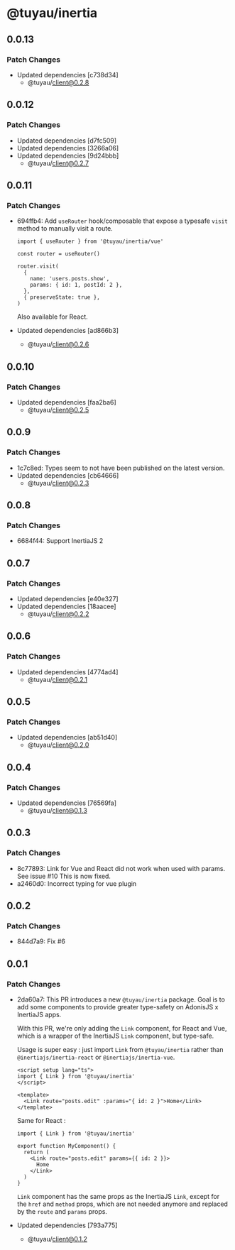# @tuyau/inertia

## 0.0.13

### Patch Changes

- Updated dependencies [c738d34]
  - @tuyau/client@0.2.8

## 0.0.12

### Patch Changes

- Updated dependencies [d7fc509]
- Updated dependencies [3266a06]
- Updated dependencies [9d24bbb]
  - @tuyau/client@0.2.7

## 0.0.11

### Patch Changes

- 694ffb4: Add `useRouter` hook/composable that expose a typesafe `visit` method to manually visit a route.

  ```tsx
  import { useRouter } from '@tuyau/inertia/vue'

  const router = useRouter()

  router.visit(
    {
      name: 'users.posts.show',
      params: { id: 1, postId: 2 },
    },
    { preserveState: true },
  )
  ```

  Also available for React.

- Updated dependencies [ad866b3]
  - @tuyau/client@0.2.6

## 0.0.10

### Patch Changes

- Updated dependencies [faa2ba6]
  - @tuyau/client@0.2.5

## 0.0.9

### Patch Changes

- 1c7c8ed: Types seem to not have been published on the latest version.
- Updated dependencies [cb64666]
  - @tuyau/client@0.2.3

## 0.0.8

### Patch Changes

- 6684f44: Support InertiaJS 2

## 0.0.7

### Patch Changes

- Updated dependencies [e40e327]
- Updated dependencies [18aacee]
  - @tuyau/client@0.2.2

## 0.0.6

### Patch Changes

- Updated dependencies [4774ad4]
  - @tuyau/client@0.2.1

## 0.0.5

### Patch Changes

- Updated dependencies [ab51d40]
  - @tuyau/client@0.2.0

## 0.0.4

### Patch Changes

- Updated dependencies [76569fa]
  - @tuyau/client@0.1.3

## 0.0.3

### Patch Changes

- 8c77893: Link for Vue and React did not work when used with params. See issue #10
  This is now fixed.
- a2460d0: Incorrect typing for vue plugin

## 0.0.2

### Patch Changes

- 844d7a9: Fix #6

## 0.0.1

### Patch Changes

- 2da60a7: This PR introduces a new `@tuyau/inertia` package. Goal is to add some components to provide greater type-safety on AdonisJS x InertiaJS apps.

  With this PR, we're only adding the `Link` component, for React and Vue, which is a wrapper of the InertiaJS `Link` component, but type-safe.

  Usage is super easy : just import `Link` from `@tuyau/inertia` rather than `@inertiajs/inertia-react` or `@inertiajs/inertia-vue`.

  ```vue
  <script setup lang="ts">
  import { Link } from '@tuyau/inertia'
  </script>

  <template>
    <Link route="posts.edit" :params="{ id: 2 }">Home</Link>
  </template>
  ```

  Same for React :

  ```tsx
  import { Link } from '@tuyau/inertia'

  export function MyComponent() {
    return (
      <Link route="posts.edit" params={{ id: 2 }}>
        Home
      </Link>
    )
  }
  ```

  `Link` component has the same props as the InertiaJS `Link`, except for the `href` and `method` props, which are not needed anymore and replaced by the `route` and `params` props.

- Updated dependencies [793a775]
  - @tuyau/client@0.1.2
